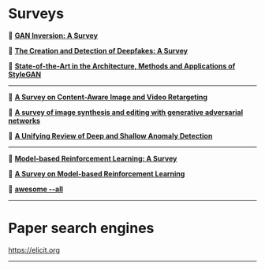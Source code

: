 # Surveys


📄 [**GAN Inversion: A Survey**](https://arxiv.org/abs/2101.05278)  

📄 [**The Creation and Detection of Deepfakes: A Survey**](https://dl.acm.org/doi/abs/10.1145/3425780)  

📄 [**State-of-the-Art in the Architecture, Methods and Applications of StyleGAN**](https://arxiv.org/abs/2202.14020)  

---

📄 [**A Survey on Content-Aware Image and Video Retargeting**](https://dl.acm.org/doi/pdf/10.1145/3231598)  

📄 [**A survey of image synthesis and editing with generative adversarial networks**](https://ieeexplore.ieee.org/document/8195348)  

📄 [**A Unifying Review of Deep and Shallow Anomaly Detection**](https://ieeexplore.ieee.org/stamp/stamp.jsp?arnumber=9347460)  

---

📄 [**Model-based Reinforcement Learning: A Survey**](https://arxiv.org/abs/2006.16712)

📄 [**A Survey on Model-based Reinforcement Learning**](https://arxiv.org/abs/2206.09328)

📄 [**awesome --all**](https://github.com/sindresorhus/awesome)  

---

# Paper search engines

https://elicit.org

---
